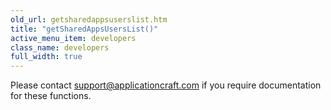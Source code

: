 ```yaml
---
old_url: getsharedappsuserslist.htm
title: "getSharedAppsUsersList()"
active_menu_item: developers
class_name: developers
full_width: true
---
```



Please contact [support@applicationcraft.com](mailto:support@applicationcraft.com) if you require documentation for these functions.

